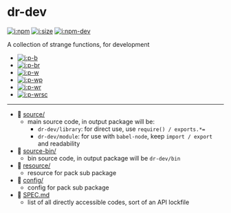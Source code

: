 # dr-dev

[![i:npm]][l:npm]
[![i:size]][l:size]
[![i:npm-dev]][l:npm]

A collection of strange functions, for development

[i:npm]: https://img.shields.io/npm/v/dr-dev.svg
[i:npm-dev]: https://img.shields.io/npm/v/dr-dev/dev.svg
[l:npm]: https://npm.im/dr-dev
[i:size]: https://packagephobia.now.sh/badge?p=dr-dev
[l:size]: https://packagephobia.now.sh/result?p=dr-dev

- [![i:p-b]][l:p-b]
- [![i:p-br]][l:p-br]
- [![i:p-w]][l:p-w]
- [![i:p-wp]][l:p-wp]
- [![i:p-wr]][l:p-wr]
- [![i:p-wrsc]][l:p-wrsc]

[i:p-b]: https://img.shields.io/badge/dr--dev-babel-yellow.svg
[l:p-b]: https://npm.im/dr-dev-babel
[i:p-br]: https://img.shields.io/badge/dr--dev-babel--react-yellow.svg
[l:p-br]: https://npm.im/dr-dev-babel-react
[i:p-w]: https://img.shields.io/badge/dr--dev-web-blue.svg
[l:p-w]: https://npm.im/dr-dev-web
[i:p-wp]: https://img.shields.io/badge/dr--dev-web--puppeteer-blue.svg
[l:p-wp]: https://npm.im/dr-dev-web-puppeteer
[i:p-wr]: https://img.shields.io/badge/dr--dev-web--react-blue.svg
[l:p-wr]: https://npm.im/dr-dev-web-react
[i:p-wrsc]: https://img.shields.io/badge/dr--dev-web--react--styled--components-blue.svg
[l:p-wrsc]: https://npm.im/dr-dev-web-react-styled-components

[//]: # (NON_PACKAGE_CONTENT)

--- --- ---

- 📁 [source/](source/)
  - main source code, in output package will be:
    - `dr-dev/library`: for direct use, use `require() / exports.*=`
    - `dr-dev/module`: for use with `babel-node`, keep `import / export` and readability
- 📁 [source-bin/](source-bin/)
  - bin source code, in output package will be `dr-dev/bin`
- 📁 [resource/](resource/)
  - resource for pack sub package
- 📁 [config/](config/)
  - config for pack sub package
- 📄 [SPEC.md](SPEC.md)
  - list of all directly accessible codes, sort of an API lockfile

